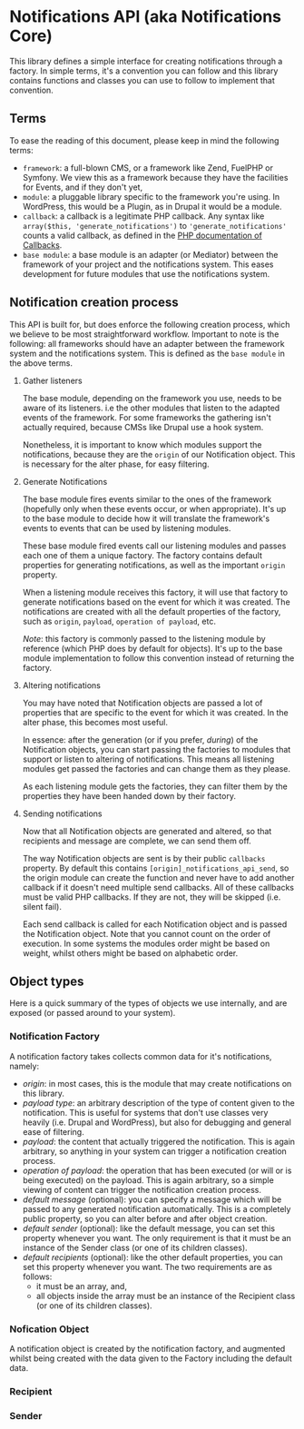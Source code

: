 # Notifications API (aka Notifications Core)

This library defines a simple interface for creating notifications through a factory.
In simple terms, it's a convention you can follow and this library contains functions and classes you can use to follow to implement that convention.

## Terms

To ease the reading of this document, please keep in mind the following terms:

* `framework`: a full-blown CMS, or a framework like Zend, FuelPHP or Symfony. We view this as a framework because they have the facilities for Events, and if they don't yet, 
* `module`: a pluggable library specific to the framework you're using. In WordPress, this would be a Plugin, as in Drupal it would be a module.
* `callback`: a callback is a legitimate PHP callback. Any syntax like `array($this, 'generate_notifications')` to `'generate_notifications'` counts a valid callback, as defined in the [PHP documentation of Callbacks](http://uk3.php.net/manual/en/language.types.callable.php).
* `base module`: a base module is an adapter (or Mediator) between the framework of your project and the notifications system. This eases development for future modules that use the notifications system.

## Notification creation process

This API is built for, but does enforce the following creation process, which we believe to be most straightforward workflow.
Important to note is the following: all frameworks should have an adapter between the framework system and the notifications system. This is defined as the `base module` in the above terms.

1. 	Gather listeners

	The base module, depending on the framework you use, needs to be aware of its listeners. i.e the other modules that listen to the adapted events of the framework.
	For some frameworks the gathering isn't actually required, because CMSs like Drupal use a hook system.

	Nonetheless, it is important to know which modules support the notifications, because they are the `origin` of our Notification object. This is necessary for the alter phase, for easy filtering.

2.	Generate Notifications

	The base module fires events similar to the ones of the framework (hopefully only when these events occur, or when appropriate). It's up to the base module to decide how it will translate the framework's events to events that can be used by listening modules.

	These base module fired events call our listening modules and passes each one of them a unique factory. The factory contains default properties for generating notifications, as well as the important `origin` property.

	When a listening module receives this factory, it will use that factory to generate notifications based on the event for which it was created. The notifications are created with all the default properties of the factory, such as `origin`, `payload`, `operation of payload`, etc.

	*Note*: this factory is commonly passed to the listening module by reference (which PHP does by default for objects). It's up to the base module implementation to follow this convention instead of returning the factory.

3. 	Altering notifications

	You may have noted that Notification objects are passed a lot of properties that are specific to the event for which it was created. In the alter phase, this becomes most useful.

	In essence: after the generation (or if you prefer, _during_) of the Notification objects, you can start passing the factories to modules that support or listen to altering of notifications. This means all listening modules get passed the factories and can change them as they please.

	As each listening module gets the factories, they can filter them by the properties they have been handed down by their factory. 

4. 	Sending notifications

	Now that all Notification objects are generated and altered, so that recipients and message are complete, we can send them off.

	The way Notification objects are sent is by their public `callbacks` property. By default this contains `[origin]_notifications_api_send`, so the origin module can create the function and never have to add another callback if it doesn't need multiple send callbacks.
	All of these callbacks must be valid PHP callbacks. If they are not, they will be skipped (i.e. silent fail).

	Each send callback is called for each Notification object and is passed the Notification object. Note that you cannot count on the order of execution. In some systems the modules order might be based on weight, whilst others might be based on alphabetic order.

## Object types

Here is a quick summary of the types of objects we use internally, and are exposed (or passed around to your system).

### Notification Factory

A notification factory takes collects common data for it's notifications, namely:

* _origin_: in most cases, this is the module that may create notifications on this library.
* _payload type_: an arbitrary description of the type of content given to the notification. This is useful for systems that don't use classes very heavily (i.e. Drupal and WordPress), but also for debugging and general ease of filtering.
* _payload_: the content that actually triggered the notification. This is again arbitrary, so anything in your system can trigger a notification creation process.
* _operation of payload_: the operation that has been executed (or will or is being executed) on the payload. This is again arbitrary, so a simple viewing of content can trigger the notification creation process.
* _default message_ (optional): you can specify a message which will be passed to any generated notification automatically. This is a completely public property, so you can alter before and after object creation.
* _default sender_ (optional): like the default message, you can set this property whenever you want. The only requirement is that it must be an instance of the Sender class (or one of its children classes).
* _default recipients_ (optional): like the other default properties, you can set this property whenever you want. The two requirements are as follows:
    * it must be an array, and,
    * all objects inside the array must be an instance of the Recipient class (or one of its children classes).

### Nofication Object

A notification object is created by the notification factory, and augmented whilst being created with the data given to the Factory including the default data.

### Recipient

### Sender